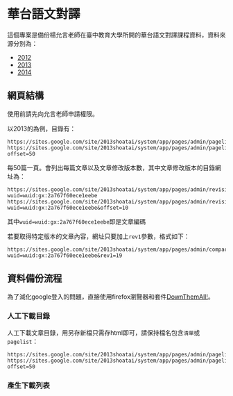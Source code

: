# 華台語文對譯
這個專案是備份楊允言老師在臺中教育大學所開的華台語文對譯課程資料，資料來源分別為：

* [2012](https://sites.google.com/site/2012shoatai/)
* [2013](https://sites.google.com/site/2013shoatai/)
* [2014](https://sites.google.com/site/2014shoatai/)

## 網頁結構
使用前請先向允言老師申請權限。

以2013的為例，目錄有：
```
https://sites.google.com/site/2013shoatai/system/app/pages/admin/pagelisting
https://sites.google.com/site/2013shoatai/system/app/pages/admin/pagelisting?offset=50
```
每50篇一頁。會列出每篇文章以及文章修改版本數，其中文章修改版本的目錄網址為：
```
https://sites.google.com/site/2013shoatai/system/app/pages/admin/revisions?wuid=wuid:gx:2a767f60ece1eebe
https://sites.google.com/site/2013shoatai/system/app/pages/admin/revisions?wuid=wuid:gx:2a767f60ece1eebe&offset=10
```
其中`wuid=wuid:gx:2a767f60ece1eebe`即是文章編碼

若要取得特定版本的文章內容，網址只要加上`rev1`參數，格式如下：
```
https://sites.google.com/site/2013shoatai/system/app/pages/admin/compare?wuid=wuid:gx:2a767f60ece1eebe&rev1=19
```

## 資料備份流程

為了減化google登入的問題，直接使用firefox瀏覽器和套件[DownThemAll!](https://addons.mozilla.org/zh-tw/firefox/addon/downthemall/)。

###  人工下載目錄
人工下載文章目錄，用另存新檔只需存html即可，請保持檔名包含`清單`或`pagelist`：
```
https://sites.google.com/site/2013shoatai/system/app/pages/admin/pagelisting
https://sites.google.com/site/2013shoatai/system/app/pages/admin/pagelisting?offset=50
```

### 產生下載列表


